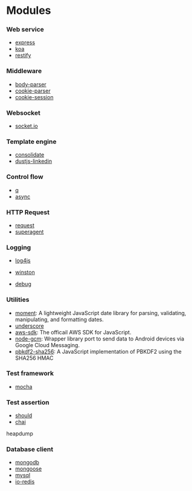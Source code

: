 # Modules

### Web service
- [express](https://github.com/expressjs/express/?_ga=1.20494328.1517927487.1386211128)
- [koa](https://github.com/koajs/koa)
- [restify](https://github.com/restify/node-restify)

### Middleware
- [body-parser](https://github.com/expressjs/body-parser)
- [cookie-parser](https://github.com/expressjs/cookie-parser)
- [cookie-session](https://github.com/expressjs/cookie-session)

### Websocket
- [socket.io](https://github.com/socketio/socket.io)

### Template engine
- [consolidate](https://github.com/tj/consolidate.js/)
- [dustjs-linkedin](https://github.com/linkedin/dustjs)

### Control flow
- [q](https://github.com/kriskowal/q)
- [async](https://github.com/caolan/async)

### HTTP Request
- [request](https://github.com/request/request)
- [superagent](https://github.com/visionmedia/superagent)

### Logging
- [log4js](https://github.com/nomiddlename/log4js-node)
- [winston](https://github.com/winstonjs/winston)

- [debug](https://github.com/visionmedia/debug)

### Utilities
- [moment](https://github.com/moment/moment): A lightweight JavaScript date library for parsing, validating, manipulating, and formatting dates.
- [underscore](https://github.com/jashkenas/underscore)
- [aws-sdk](https://github.com/aws/aws-sdk-js): The officail AWS SDK for JavaScript.
- [node-gcm](https://github.com/ToothlessGear/node-gcm): Wrapper library port to send data to Android devices via Google Cloud Messaging.
- [pbkdf2-sha256](https://github.com/cryptocoinjs/pbkdf2-sha256): A JavaScript implementation of PBKDF2 using the SHA256 HMAC

### Test framework
- [mocha](https://github.com/mochajs/mocha)

### Test assertion
- [should](https://github.com/tj/should.js/)
- [chai](https://github.com/chaijs/chai)

heapdump


### Database client
- [mongodb](https://github.com/mongodb/node-mongodb-native)
- [mongoose](https://github.com/Automattic/mongoose)
- [mysql](https://github.com/mongodb/node-mongodb-native)
- [io-redis](https://github.com/luin/ioredis)
